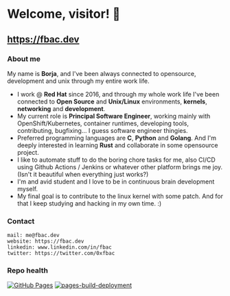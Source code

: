 # Welcome, visitor! 👋

## https://fbac.dev

### About me
My name is **Borja**, and I've been always connected to opensource, development and unix through my entire work life.

- I work @ **Red Hat** since 2016, and through my whole work life I've been connected to **Open Source** and **Unix/Linux** environments, **kernels**, **networking** and **development**.
- My current role is **Principal Software Engineer**, working mainly with OpenShift/Kubernetes, container runtimes, developing tools, contributing, bugfixing... I guess software engineer thingies.
- Preferred programming languages are **C**, **Python** and **Golang**. And I'm deeply interested in learning **Rust** and collaborate in some opensource project.
- I like to automate stuff to do the boring chore tasks for me, also CI/CD using Github Actions / Jenkins or whatever other platform brings me joy. (Isn't it beautiful when everything just works?)
- I'm and avid student and I love to be in continuous brain development myself.
- My final goal is to contribute to the linux kernel with some patch. And for that I keep studying and hacking in my own time. :)

### Contact
```
mail: me@fbac.dev
website: https://fbac.dev
linkedin: www.linkedin.com/in/fbac
twitter: https://twitter.com/0xfbac
```

### Repo health
[![GitHub Pages](https://github.com/fbac/fbac.dev/actions/workflows/push-to-ghpages.yaml/badge.svg)](https://github.com/fbac/fbac.dev/actions/workflows/push-to-ghpages.yaml)
[![pages-build-deployment](https://github.com/fbac/fbac.dev/actions/workflows/pages/pages-build-deployment/badge.svg)](https://github.com/fbac/fbac.dev/actions/workflows/pages/pages-build-deployment)
